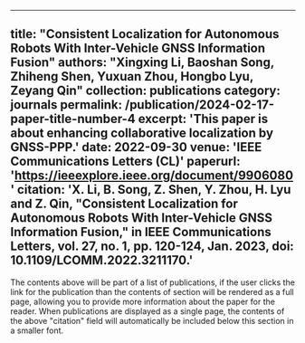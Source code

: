 
---
title: "Consistent Localization for Autonomous Robots With Inter-Vehicle GNSS Information Fusion"
authors: "Xingxing Li, Baoshan Song, Zhiheng Shen, Yuxuan Zhou, Hongbo Lyu, Zeyang Qin"
collection: publications
category: journals
permalink: /publication/2024-02-17-paper-title-number-4
excerpt: 'This paper is about enhancing collaborative localization by GNSS-PPP.'
date: 2022-09-30
venue: 'IEEE Communications Letters (CL)'
paperurl: 'https://ieeexplore.ieee.org/document/9906080'
citation: 'X. Li, B. Song, Z. Shen, Y. Zhou, H. Lyu and Z. Qin, "Consistent Localization for Autonomous Robots With Inter-Vehicle GNSS Information Fusion," in IEEE Communications Letters, vol. 27, no. 1, pp. 120-124, Jan. 2023, doi: 10.1109/LCOMM.2022.3211170.'
---

The contents above will be part of a list of publications, if the user clicks the link for the publication than the contents of section will be rendered as a full page, allowing you to provide more information about the paper for the reader. When publications are displayed as a single page, the contents of the above "citation" field will automatically be included below this section in a smaller font.


